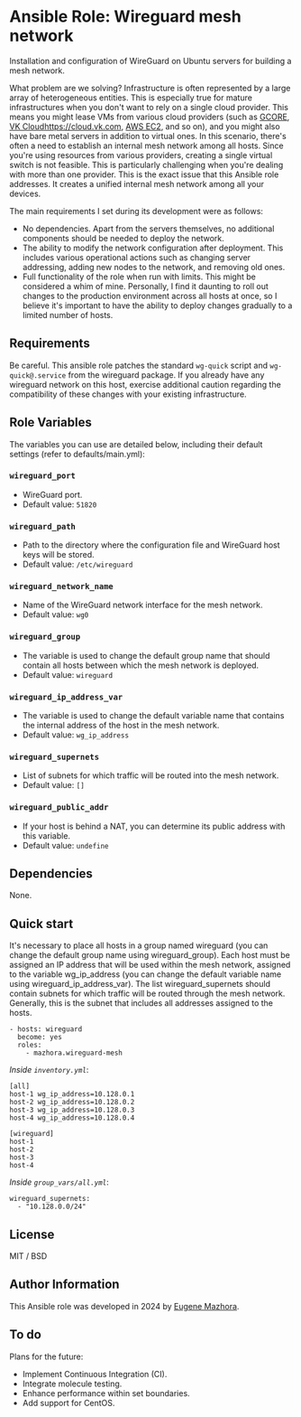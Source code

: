 # Ansible Role: Wireguard mesh network

Installation and configuration of WireGuard on Ubuntu servers for building a mesh network.

What problem are we solving? Infrastructure is often represented by a large array of heterogeneous entities. This is especially true for mature infrastructures when you don't want to rely on a single cloud provider. This means you might lease VMs from various cloud providers (such as [GCORE](https://gcore.com), [VK Cloud]()https://cloud.vk.com, [AWS EC2](https://aws.amazon.com), and so on), and you might also have bare metal servers in addition to virtual ones. In this scenario, there's often a need to establish an internal mesh network among all hosts. Since you're using resources from various providers, creating a single virtual switch is not feasible. This is particularly challenging when you're dealing with more than one provider. This is the exact issue that this Ansible role addresses. It creates a unified internal mesh network among all your devices.

The main requirements I set during its development were as follows:
- No dependencies. Apart from the servers themselves, no additional components should be needed to deploy the network.
- The ability to modify the network configuration after deployment. This includes various operational actions such as changing server addressing, adding new nodes to the network, and removing old ones.
- Full functionality of the role when run with limits. This might be considered a whim of mine. Personally, I find it daunting to roll out changes to the production environment across all hosts at once, so I believe it's important to have the ability to deploy changes gradually to a limited number of hosts.

## Requirements

Be careful. This ansible role patches the standard `wg-quick` script and `wg-quick@.service` from the wireguard package. If you already have any wireguard network on this host, exercise additional caution regarding the compatibility of these changes with your existing infrastructure.

## Role Variables

The variables you can use are detailed below, including their default settings (refer to defaults/main.yml):

### `wireguard_port`

- WireGuard port.
- Default value: `51820`

### `wireguard_path`

- Path to the directory where the configuration file and WireGuard host keys will be stored.
- Default value: `/etc/wireguard`

### `wireguard_network_name`

- Name of the WireGuard network interface for the mesh network.
- Default value: `wg0`

### `wireguard_group`

- The variable is used to change the default group name that should contain all hosts between which the mesh network is deployed.
- Default value: `wireguard`

### `wireguard_ip_address_var`

- The variable is used to change the default variable name that contains the internal address of the host in the mesh network.
- Default value: `wg_ip_address`

### `wireguard_supernets`

- List of subnets for which traffic will be routed into the mesh network.
- Default value: `[]`

### `wireguard_public_addr`

- If your host is behind a NAT, you can determine its public address with this variable.
- Default value: `undefine`


## Dependencies

None.

## Quick start

It's necessary to place all hosts in a group named wireguard (you can change the default group name using wireguard_group). Each host must be assigned an IP address that will be used within the mesh network, assigned to the variable wg_ip_address (you can change the default variable name using wireguard_ip_address_var). The list wireguard_supernets should contain subnets for which traffic will be routed through the mesh network. Generally, this is the subnet that includes all addresses assigned to the hosts.

    - hosts: wireguard
      become: yes
      roles:
        - mazhora.wireguard-mesh

*Inside `inventory.yml`*:

    [all]
    host-1 wg_ip_address=10.128.0.1
    host-2 wg_ip_address=10.128.0.2
    host-3 wg_ip_address=10.128.0.3
    host-4 wg_ip_address=10.128.0.4
    
    [wireguard]
    host-1
    host-2
    host-3
    host-4


*Inside `group_vars/all.yml`*:

    wireguard_supernets:
      - "10.128.0.0/24"

## License

MIT / BSD

## Author Information

This Ansible role was developed in 2024 by [Eugene Mazhora](https://mazhora.ru/).

## To do

Plans for the future:

- Implement Continuous Integration (CI).
- Integrate molecule testing.
- Enhance performance within set boundaries.
- Add support for CentOS.
